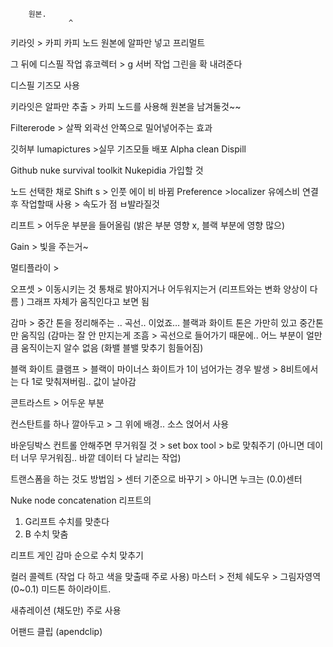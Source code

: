        원본. 
                 ^ 
키라잇 > 카피 
카피 노드
원본에 알파만 넣고
프리멀트

그 뒤에 디스필 작업 
휴코렉터 > g 서버 작업 그린을 확 내려준다

디스필 기즈모 사용

키라잇은 알파만 추출 > 카피 노드를 사용해 원본을 남겨둘것~~

Filtererode > 살짝 외곽선 안쪽으로 밀어넣어주는 효과

깃허부 lumapictures >실무 기즈모들 배포
Alpha clean
Dispill 

Github nuke survival toolkit
Nukepidia 가입할 것

노드 선택한 채로 Shift s > 인풋 에이 비 바뀜
Preference >localizer 유에스비 연결 후 작업할때 사용 > 속도가 점 ㅂ발라질것

리프트 > 어두운 부분을 들어올림 (밝은 부분 영향 x, 블랙 부분에 영향 많으)

Gain > 빛을 주는거~

멀티플라이 >

오프셋 > 이동시키는 것 통채로 밝아지거나 어두워지는거 (리프트와는 변화 양상이 다름 ) 그래프 자체가 움직인다고 보면 됨

감마 > 중간 톤을 정리해주는 .. 곡선.. 이었죠…
블랙과 화이트 톤은 가만히 있고 중간톤만 움직임 (감마는 잘 안 만지는게 조흠 > 곡선으로 들어가기 때문에.. 어느 부분이 얼만큼 움직이는지 알수 없음 (화밸 블밸 맞추기 힘들어짐)

블랙 화이트 클램프 > 블랙이 마이너스 화이트가 1이 넘어가는 경우 발생 > 8비트에서는 다 1로 맞춰져버림.. 값이 날아감

콘트라스트 > 어두운 부분


컨스탄트를 하나 깔아두고 > 그 위에 배경.. 소스 얹어서 사용

바운딩박스 컨트롤 안해주면 무거워질 것 > set box tool > b로 맞춰주기 (아니면 데이터 너무 무거워짐.. 바깥 데이터 다 날리는 작업)

트랜스폼을 하는 것도 방법임 > 센터 기준으로 바꾸기 > 아니면 누크는 (0.0)센터

Nuke node concatenation 
리프트의
1. G리프트 수치를 맞춘다
2. B 수치 맞춤


리프트
게인
감마
순으로 수치 맞추기


컬러 콜렉트 (작업 다 하고 색을 맞출때 주로 사용)
마스터 > 전체 
쉐도우 > 그림자영역 (0~0.1) 
미드톤 
하이라이트. 

새츄레이션 (채도만) 주로 사용

어팬드 클립 (apendclip)
